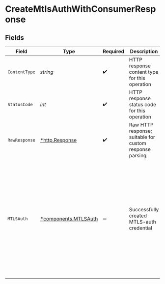 # CreateMtlsAuthWithConsumerResponse


## Fields

| Field                                                                                                                                                                                                                 | Type                                                                                                                                                                                                                  | Required                                                                                                                                                                                                              | Description                                                                                                                                                                                                           | Example                                                                                                                                                                                                               |
| --------------------------------------------------------------------------------------------------------------------------------------------------------------------------------------------------------------------- | --------------------------------------------------------------------------------------------------------------------------------------------------------------------------------------------------------------------- | --------------------------------------------------------------------------------------------------------------------------------------------------------------------------------------------------------------------- | --------------------------------------------------------------------------------------------------------------------------------------------------------------------------------------------------------------------- | --------------------------------------------------------------------------------------------------------------------------------------------------------------------------------------------------------------------- |
| `ContentType`                                                                                                                                                                                                         | *string*                                                                                                                                                                                                              | :heavy_check_mark:                                                                                                                                                                                                    | HTTP response content type for this operation                                                                                                                                                                         |                                                                                                                                                                                                                       |
| `StatusCode`                                                                                                                                                                                                          | *int*                                                                                                                                                                                                                 | :heavy_check_mark:                                                                                                                                                                                                    | HTTP response status code for this operation                                                                                                                                                                          |                                                                                                                                                                                                                       |
| `RawResponse`                                                                                                                                                                                                         | [*http.Response](https://pkg.go.dev/net/http#Response)                                                                                                                                                                | :heavy_check_mark:                                                                                                                                                                                                    | Raw HTTP response; suitable for custom response parsing                                                                                                                                                               |                                                                                                                                                                                                                       |
| `MTLSAuth`                                                                                                                                                                                                            | [*components.MTLSAuth](../../models/components/mtlsauth.md)                                                                                                                                                           | :heavy_minus_sign:                                                                                                                                                                                                    | Successfully created MTLS-auth credential                                                                                                                                                                             | {<br/>"ca_certificate": {<br/>"id": "b2f34145-0343-41a4-9602-4c69dec2f260"<br/>},<br/>"consumer": {<br/>"id": "84a73fb8-50fc-44a7-a4d5-aa17728ee83f"<br/>},<br/>"id": "b2f34145-0343-41a4-9602-4c69dec2f269",<br/>"subject_name": "CA_Subject_Name"<br/>} |